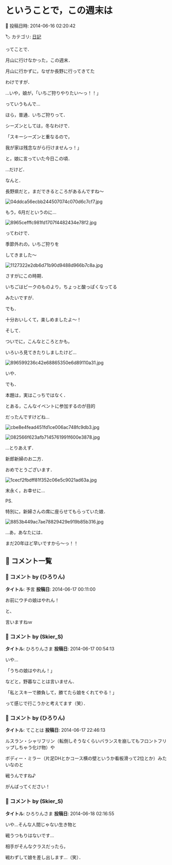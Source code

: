 # ということで，この週末は

📅 投稿日時: 2014-06-16 02:20:42

🏷️ カテゴリ: [日記](cc4b5682fb7b8b144980957a978653fb0.md)

ってことで．


月山に行けなかった，この週末．


月山に行かずに，なぜか長野に行ってきてた


わけですが．





…いや，娘が，「いちご狩りやりたい～っ！！」


っていうもんで…


ほら，普通．いちご狩りって．


シーズンとしては，冬なわけで．


「スキーシーズンと重なるので，


我が家は残念ながら行けませんっ！」


と，娘に言っていた今日この頃．





…だけど．


なんと．


長野県だと，まだできるところがあるんですね～




![04ddca56ecbb244507074c070d6c7cf7.jpg](images/04ddca56ecbb244507074c070d6c7cf7.jpg)




もう，6月だというのに…




![8965cefffc981fd1707f4482434e78f2.jpg](images/8965cefffc981fd1707f4482434e78f2.jpg)




ってわけで．


季節外れの，いちご狩りを


してきました～




![1127322e2db6d71b90d9488d966b7c8a.jpg](images/1127322e2db6d71b90d9488d966b7c8a.jpg)




さすがにこの時期．


いちごはピークのものより，ちょっと酸っぱくなってる


みたいですが．


でも．


十分おいしくて，楽しめましたよ～！





そして．


ついでに，こんなところとかも，


いろいろ見てきたりしましたけど…




![896599236c42e68865350e6d89110a31.jpg](images/896599236c42e68865350e6d89110a31.jpg)







いや．


でも．


本題は，実はこっちではなく．


とある，こんなイベントに参加するのが目的


だったんですけどね…




![cbe8e4fead451fd1ce006ac748fc9db3.jpg](images/cbe8e4fead451fd1ce006ac748fc9db3.jpg)









![082566f623afb7145761991f600e3878.jpg](images/082566f623afb7145761991f600e3878.jpg)




…とりあえず．


新郎新婦のお二方．


おめでとうございます．




![1cecf2fbdff81f352c06e5c9021ad63a.jpg](images/1cecf2fbdff81f352c06e5c9021ad63a.jpg)




末永く，お幸せに…





PS.


特別に，新婦さんの席に座らせてもらっていた娘．




![8853b449ac7ae78829429e919b85b316.jpg](images/8853b449ac7ae78829429e919b85b316.jpg)




…あ，あなたには．


まだ20年ほど早いですから～っ！！

## 💬 コメント一覧

### 💬 コメント by (ひろりん)
**タイトル**: 予言
**投稿日**: 2014-06-17 00:11:00

お前にウチの娘はやれん！

と、

言いますねｗ

### 💬 コメント by (Skier_S)
**タイトル**: ひろりんさま
**投稿日**: 2014-06-17 00:54:13

いや…

「うちの娘はやれん！」

などと，野暮なことは言いません．



「私とスキーで勝負して，勝てたら娘をくれてやる！」

って感じで行こうかと考えてます（笑）．

### 💬 コメント by (ひろりん)
**タイトル**: てことは
**投稿日**: 2014-06-17 22:46:13

ルスラン・シャリフリン（転倒しそうなくらいバランスを崩してもフロントフリップしちゃう化け物）や

ボディー・ミラー（片足DHとかコース横の壁というか看板滑って2位とか）みたいなのと

戦うんですね♪

がんばってください！

### 💬 コメント by (Skier_S)
**タイトル**: ひろりんさま
**投稿日**: 2014-06-18 02:16:55

いや…そんな人間じゃない生き物と

戦うつもりはないです…

相手がそんなクラスだったら，

戦わずして娘を差し出します…（笑）．

